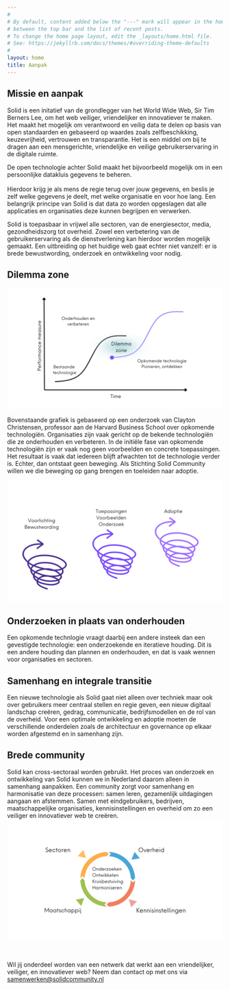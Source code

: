 ```yaml
---
#
# By default, content added below the "---" mark will appear in the home page
# between the top bar and the list of recent posts.
# To change the home page layout, edit the _layouts/home.html file.
# See: https://jekyllrb.com/docs/themes/#overriding-theme-defaults
#
layout: home
title: Aanpak
---
```


## Missie en aanpak

Solid is een initatief van de grondlegger van het World Wide Web, Sir Tim Berners Lee, om het web veiliger, vriendelijker en innovatiever te maken.
Het maakt het mogelijk om verantwoord en veilig data te delen op basis van open standaarden en gebaseerd op waardes zoals zelfbeschikking, keuzevrijheid, vertrouwen en transparantie.
Het is een middel om bij te dragen aan een mensgerichte, vriendelijke en veilige gebruikerservaring in de digitale ruimte.

De open technologie achter Solid maakt het bijvoorbeeld mogelijk om in een persoonlijke datakluis gegevens te beheren.  <br> <br> Hierdoor krijg je als mens de regie terug over jouw gegevens, en beslis je zelf welke gegevens je deelt, met welke organisatie en voor hoe lang. Een belangrijk principe van Solid is dat data zo worden opgeslagen dat alle applicaties en organisaties deze kunnen begrijpen en verwerken.

Solid is toepasbaar in vrijwel alle sectoren, van de energiesector, media, gezondheidszorg tot overheid. Zowel een verbetering van de gebruikerservaring als de dienstverlening kan hierdoor worden mogelijk gemaakt. Een uitbreiding op het huidige web gaat echter niet vanzelf: er is brede bewustwording, onderzoek en ontwikkeling voor nodig.

## Dilemma zone 
![dilemma zone](img/aanpak/dilemma-zone.png)

Bovenstaande grafiek is gebaseerd op een onderzoek van Clayton Christensen, professor aan de Harvard Business School over opkomende technologiën. 
Organisaties zijn vaak gericht op de bekende technologiën die ze onderhouden en verbeteren. In de initiële fase van opkomende technologiën zijn er vaak nog geen voorbeelden en concrete toepassingen. Het resultaat is vaak dat iedereen blijft afwachten tot de technologie verder is. Echter, dan ontstaat geen beweging.
Als Stichting Solid Community willen we die beweging op gang brengen en toeleiden naar adoptie.
<br>

![beweging](img/aanpak/beweging.png)

## Onderzoeken in plaats van onderhouden
Een opkomende technlogie vraagt daarbij een andere insteek dan een gevestigde technologie: een onderzoekende en iteratieve houding.
Dit is een andere houding dan plannen en onderhouden, en dat is vaak wennen voor organisaties en sectoren.
<br>

## Samenhang en integrale transitie
Een nieuwe technologie als Solid gaat niet alleen over techniek maar ook over gebruikers meer centraal stellen en regie geven, een nieuw digitaal landschap creëren, gedrag, communicatie, bedrijfsmodellen en de rol van de overheid. Voor een optimale ontwikkeling en adoptie moeten de verschillende onderdelen zoals de architectuur en governance op elkaar worden afgestemd en in samenhang zijn.
<br>

## Brede community
Solid kan cross-sectoraal worden gebruikt. Het proces van onderzoek en ontwikkeling van Solid kunnen we in Nederland daarom alleen in samenhang aanpakken. Een community zorgt voor samenhang en harmonisatie van deze processen: samen leren, gezamenlijk uitdagingen aangaan en afstemmen. Samen met eindgebruikers, bedrijven, maatschappelijke organisaties, kennisinstellingen en overheid om zo een veiliger en innovatiever web te creëren.
![brede samenwerking](img/aanpak/samenwerking.png)

<br>

Wil jij onderdeel worden van een netwerk dat werkt aan een vriendelijker, veiliger, en innovatiever web?
Neem dan contact op met ons via <samenwerken@solidcommunity.nl>


